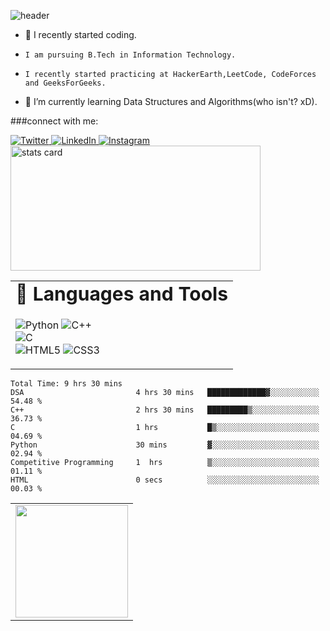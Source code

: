 ![header](https://capsule-render.vercel.app/api?type=rect&color=auto&height=100&section=footer&text=Hi%20there,%20I'm%20Aman👋&fontSize=50)



- 🔭  I recently started coding.
-     I am pursuing B.Tech in Information Technology.
-     I recently started practicing at HackerEarth,LeetCode, CodeForces and GeeksForGeeks.
- 💯 I’m currently learning Data Structures and Algorithms(who isn't? xD).



<table border="0">
 <tr>
   <td><b style="font-size:30px">🧰 Languages and Tools</b></td>  
    
 </tr>
 <tr>
    <td>
  
![Python](https://img.shields.io/badge/python-3670A0?style=for-the-badge&logo=python&logoColor=ffdd54)
![C++](https://img.shields.io/badge/c++-3670A0?style=for-the-badge&logo=python&logoColor=ffdd54)  
![C](https://img.shields.io/badge/C-3670A0?style=for-the-badge&logo=python&logoColor=ffdd54)      
![HTML5](https://img.shields.io/badge/html5-%23E34F26.svg?style=for-the-badge&logo=html5&logoColor=white)
![CSS3](https://img.shields.io/badge/css3-%231572B6.svg?style=for-the-badge&logo=css3&logoColor=white)
    </td>

###connect with me:

<a target="_blank" href="https://twitter.com/Amandekate1" target="_blank">
<img alt="Twitter" src="https://img.shields.io/badge/Twitter-1DA1F2?&style=for-the-badge&logo=twitter&logoColor=white" />
</a>
<a target="_blank" href="https://www.linkedin.com/in/aman-dekate-403990234/" target="_blank">
<img alt="LinkedIn" src="https://img.shields.io/badge/LinkedIn-0077B5.svg?&style=for-the-badge&logo=linkedin&logoColor=white" />
</a>
<a target="_blank" href="https://www.instagram.com/aman.dekate/">
  <img alt="Instagram" src="https://img.shields.io/badge/Instagram-E4405F?style=for-the-badge&logo=instagram&logoColor=white" />
</a>

<br />
<img alt= "stats card" height="200px" width="400" src="https://github-readme-streak-stats.herokuapp.com/?user=Amandekate1&theme=dracula">

<table width="100%">
  <tr>
    <td>
<img height="180em" src="https://github-readme-stats.vercel.app/api?username=Amandekate1&show_icons=true&hide_border=true&theme=dracula" /> </td>

  </tr>

  ```text
Total Time: 9 hrs 30 mins
DSA                         4 hrs 30 mins   █████████████▓░░░░░░░░░░░   54.48 %
C++                         2 hrs 30 mins   █████████▒░░░░░░░░░░░░░░░   36.73 %
C                           1 hrs           █▒░░░░░░░░░░░░░░░░░░░░░░░   04.69 %
Python                      30 mins         ▓░░░░░░░░░░░░░░░░░░░░░░░░   02.94 %
Competitive Programming     1  hrs          ▒░░░░░░░░░░░░░░░░░░░░░░░░   01.11 %
HTML                        0 secs          ░░░░░░░░░░░░░░░░░░░░░░░░░   00.03 %
```
   
[twitter]:https://twitter.com/Amandekate1

[instagram]: https://www.instagram.com/aman.dekate/
[linkedin]: https://www.linkedin.com/in/aman-dekate-403990234/


</ul>


<!---
AmanDekate1/AmanDekate1 is a ✨ special ✨ repository because its `README.md` (this file) appears on your GitHub profile.
You can click the Preview link to take a look at your changes.
--->
